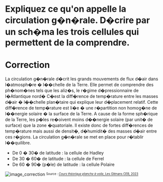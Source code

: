 # Expliquez ce qu'on appelle la circulation g�n�rale. D�crire par un sch�ma les trois cellules qui permettent de la comprendre.


# Correction


La circulation g�n�rale d�crit les grands mouvements de flux d�air dans l�atmosph�re � l��chelle de la Terre. Elle permet de comprendre des ph�nom�nes tels que les aliz�s, le r�gime d�pressionnaire de l�Atlantique nord� 
C�est la diff�rence de temp�rature entre les masses d�air � l��chelle plan�taire qui explique leur d�placement relatif. Cette diff�rence de temp�rature est li�e � une r�partition non homog�ne de l��nergie solaire � la surface de la Terre.  A cause de la forme sph�rique de la Terre, les p�les re�oivent moins d��nergie solaire (par unit� de surface) que la zone �quatoriale. Il existe donc de fortes diff�rences de temp�rature mais aussi de densit�, d�humidit� des masses d�air entre ces r�gions. La circulation g�n�rale se met en place pour r�tablir l��quilibre. 

- De 0 � 30� de latitude : la cellule de Hadley
- De 30 � 60� de latitude : la cellule de Ferrel 
- De 60 � 90� (p�le) de latitude : la cellule Polaire


![image_correction](./images/circulation_generale.png)
<sup><sub>Source : [*Cours théorique planche à voile*, Les Glénans CEB, 2023](https://encadrementbenevole.glenans.asso.fr/wp-content/uploads/2023/07/Cours-theorique-PAV-Version-1.pdf) </sub></sup>